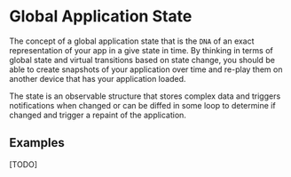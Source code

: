 # Global Application State

The concept of a global application state that is the `DNA` of an exact representation of your app in a give state in time.  By thinking in terms of global state and virtual transitions based on state change, you should be able to create snapshots of your application over time and re-play them on another device that has your application loaded.

The state is an observable structure that stores complex data and triggers notifications when changed or can be diffed in some loop to determine if changed and trigger a repaint of the application.  

## Examples

[TODO]